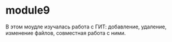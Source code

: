# module9
В этом моудле изучалась работа с ГИТ: добавление, удаление, изменение файлов, совместная работа с ними. 
